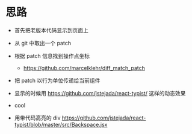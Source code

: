 # 思路

- 首先把老版本代码显示到页面上
- 从 git 中取出一个 patch
- 根据 patch 信息找到操作点坐标
  - https://github.com/marcelklehr/diff_match_patch
- 把 patch 以行为单位传递给当前组件
- 显示的时候用 https://github.com/jstejada/react-typist/ 这样的动态效果
 - cool

- 用带代码高亮的 div https://github.com/jstejada/react-typist/blob/master/src/Backspace.jsx
